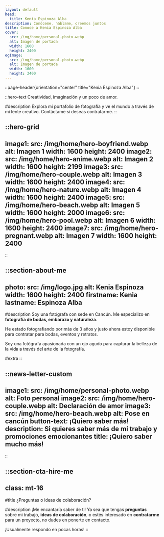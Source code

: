 ```yaml
---
layout: default
head:
  title: Kenia Espinoza Alba
description: Conóceme, háblame, creemos juntos
title: Conoce a Kenia Espinoza Alba
cover:
  src: /img/home/personal-photo.webp
  alt: Imagen de portada
  width: 1600
  height: 2400
ogImage:
  src: /img/home/personal-photo.webp
  alt: Imagen de portada
  width: 1600
  height: 2400
---
```


::page-header{orientation="center" title="Kenia Espinoza Alba"}
::

::hero-text
Creatividad, imaginación y un poco de amor.

#description
Explora mi portafolio de fotografía y ve el mundo a través de mi lente creativo. Contáctame si deseas contratarme.
::

::hero-grid
---
image1:
  src: /img/home/hero-boyfriend.webp
  alt: Imagen 1
  width: 1600
  height: 2400
image2:
  src: /img/home/hero-anime.webp
  alt: Imagen 2
  width: 1600
  height: 2199
image3:
  src: /img/home/hero-couple.webp
  alt: Imagen 3
  width: 1600
  height: 2400
image4:
  src: /img/home/hero-nature.webp
  alt: Imagen 4
  width: 1600
  height: 2400
image5:
  src: /img/home/hero-beach.webp
  alt: Imagen 5
  width: 1600
  height: 2000
image6:
  src: /img/home/hero-pool.webp
  alt: Imagen 6
  width: 1600
  height: 2400
image7:
  src: /img/home/hero-pregnant.webp
  alt: Imagen 7
  width: 1600
  height: 2400
---
::

::section-about-me
---
photo:
  src: /img/logo.jpg
  alt: Kenia Espinoza
  width: 1600
  height: 2400
firstname: Kenia
lastname: Espinoza Alba
---
#description
Soy una fotógrafa con sede en Cancún. Me especializo en **fotografía de bodas, embarazo y naturaleza**.

He estado fotografiando por más de 3 años y justo ahora estoy disponible para contratar para bodas, eventos y retratos.

Soy una fotógrafa apasionada con un ojo agudo para capturar la belleza de la vida a través del arte de la fotografía.

#extra
::

::news-letter-custom
---
image1:
  src: /img/home/personal-photo.webp
  alt: Foto personal
image2:
  src: /img/home/hero-couple.webp
  alt: Declaración de amor
image3:
  src: /img/home/hero-beach.webp
  alt: Pose en cancún
button-text: ¡Quiero saber más!
description: Si quieres saber más de mi trabajo y promociones emocionantes
title: ¡Quiero saber mucho más!
---
::

::section-cta-hire-me
---
class: mt-16
---
#title
¿Preguntas o ideas de colaboración?

#description
¡Me encantaría saber de ti! Ya sea que tengas **preguntas** sobre mi trabajo, **ideas de colaboración**, o estés interesado en **contratarme** para un proyecto, no dudes en ponerte en contacto.

¡Usualmente respondo en pocas horas!
::
